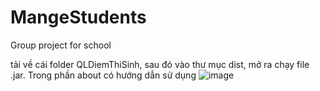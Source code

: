 # MangeStudents
Group project for school


tải về cái folder QLDiemThiSinh, sau đó vào thư mục dist, mở ra chạy file .jar. Trong phần about có hướng dẫn sử dụng
![image](https://github.com/user-attachments/assets/7365825a-e444-4885-9cb8-be680fe7d177)
